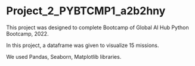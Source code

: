 # Project_2_PYBTCMP1_a2b2hny
This project was designed to complete Bootcamp of Global AI Hub Python Bootcamp, 2022.

In this project, a dataframe was given to visualize 15 missions.

We used Pandas, Seaborn, Matplotlib libraries.

